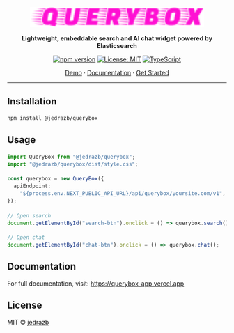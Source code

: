 <div align="center">

<img src="https://github.com/jedrazb/querybox/blob/main/assets/querybox-logo.svg" alt="QueryBox logo" width="400">

**Lightweight, embeddable search and AI chat widget powered by Elasticsearch**

[![npm version](https://img.shields.io/npm/v/@jedrazb/querybox?style=flat-square)](https://www.npmjs.com/package/@jedrazb/querybox)
[![License: MIT](https://img.shields.io/badge/License-MIT-blue.svg?style=flat-square)](https://opensource.org/licenses/MIT)
[![TypeScript](https://img.shields.io/badge/TypeScript-5.0+-blue?style=flat-square&logo=typescript)](https://www.typescriptlang.org/)

[Demo](https://querybox-app.vercel.app) · [Documentation](https://querybox-app.vercel.app/docs) · [Get Started](https://querybox-app.vercel.app/get-started)

</div>

---

## Installation

```bash
npm install @jedrazb/querybox
```

## Usage

```typescript
import QueryBox from "@jedrazb/querybox";
import "@jedrazb/querybox/dist/style.css";

const querybox = new QueryBox({
  apiEndpoint:
    "${process.env.NEXT_PUBLIC_API_URL}/api/querybox/yoursite.com/v1",
});

// Open search
document.getElementById("search-btn").onclick = () => querybox.search();

// Open chat
document.getElementById("chat-btn").onclick = () => querybox.chat();
```

## Documentation

For full documentation, visit: https://querybox-app.vercel.app

## License

MIT © [jedrazb](https://github.com/jedrazb)
